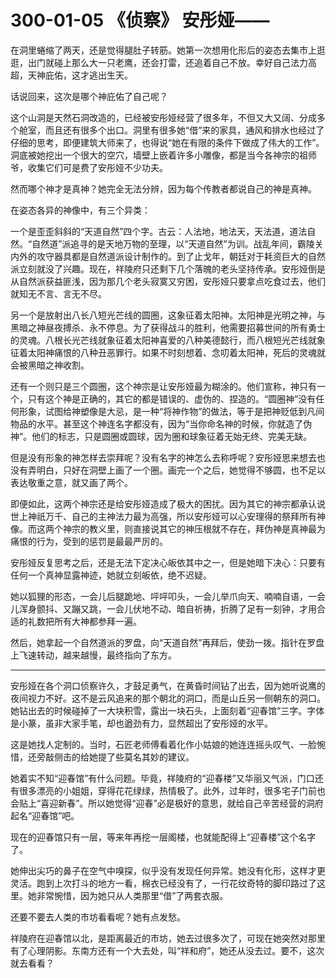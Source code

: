 # 300-01-05 《侦察》 安彤娅——

在洞里蜷缩了两天，还是觉得腿肚子转筋。她第一次想用化形后的姿态去集市上逛逛，出门就碰上那么大一只老鹰，还会打雷，还追着自己不放。幸好自己法力高超，天神庇佑，这才逃出生天。

话说回来，这次是哪个神庇佑了自己呢？

这个山洞是天然石洞改造的，已经被安彤娅经营了很多年，不但又大又阔、分成多个舱室，而且还有很多个出口。洞里有很多她“借”来的家具，通风和排水也经过了仔细的思考，即便建筑大师来了，也得说“她在有限的条件下做成了伟大的工作”。洞底被她挖出一个很大的空穴，墙壁上嵌着许多小雕像，都是当今各神宗的祖师爷，收集它们可是费了安彤娅不少功夫。

然而哪个神才是真神？她完全无法分辨，因为每个传教者都说自己的神是真神。

在姿态各异的神像中，有三个异类：

一个是歪歪斜斜的“天道自然”四个字。古云：人法地，地法天，天法道，道法自然。“自然道”派追寻的是天地万物的至理，以“天道自然”为训。战乱年间，霸陵关内外的攻守器具都是自然道派设计制作的。到了止戈年，朝廷对于耗资巨大的自然派立刻就没了兴趣。现在，祥陵府只还剩下几个落魄的老头坚持传承。安彤娅倒是从自然派获益匪浅，因为那几个老头寂寞又穷困，安彤娅只要拿点吃食过去，他们就知无不言、言无不尽。

另一个是放射出八长八短光芒线的圆圈，这象征着太阳神。太阳神是光明之神，与黑暗之神昼夜搏杀、永不停息。为了获得战斗的胜利，他需要招募世间的所有勇士的灵魂。八根长光芒线就象征着太阳神喜爱的八种美德懿行，而八根短光芒线就象征着太阳神痛恨的八种丑恶罪行。如果不时刻想着、念叨着太阳神，死后的灵魂就会被黑暗之神收割。

还有一个则只是三个圆圈，这个神宗是让安彤娅最为糊涂的。他们宣称，神只有一个，只有这个神是正确的，其它的都是错误的、虚伪的、捏造的。“圆圈神”没有任何形象，试图给神塑像是大忌，是一种“将神作物”的做法，等于是把神贬低到凡间物品的水平。甚至这个神连名字都没有，因为“当你命名神的时候，你就造了伪神”。他们的标志，只是圆圈或圆球，因为圈和球象征着无始无终、完美无缺。

但是没有形象的神怎样去崇拜呢？没有名字的神怎么去称呼呢？安彤娅思来想去也没有弄明白，只好在洞壁上画了一个圈。画完一个之后，她觉得不够圆，也不足以表达敬重之意，就又画了两个。

即便如此，这两个神宗还是给安彤娅造成了极大的困扰。因为其它的神宗都承认说世上神祇万千、自己的主神法力最为高强，所以安彤娅可以心安理得的祭拜所有神像。而这两个神宗的教义里，则直接说其它的神压根就不存在，拜伪神是真神最为痛恨的行为，受到的惩罚是最最严厉的。

安彤娅反复思考之后，还是无法下定决心皈依其中之一，但是她暗下决心：只要有任何一个真神显露神迹，她就立刻皈依，绝不迟疑。

她以狐狸的形态，一会儿后腿跪地、呯呯叩头，一会儿举爪向天、喃喃自语，一会儿浑身颤抖、又蹦又跳，一会儿伏地不动、暗自祈祷，折腾了足有一刻钟，才用合适的礼数把所有大神都参拜一遍。

然后，她拿起一个自然道派的罗盘，向“天道自然”再拜后，使劲一拨。指针在罗盘上飞速转动，越来越慢，最终指向了东方。

***

安彤娅在各个洞口侦察许久，才鼓足勇气，在黄昏时间钻了出去，因为她听说鹰的夜间视力不好。这不是云风追来的那个朝北的洞口，而是山丘另一侧朝东的洞口。她钻出去的时候碰掉了一大块积雪，露出一块石头，上面刻着“迎春馆”三字。字体是小篆，虽非大家手笔，却也遒劲有力，显然超出了安彤娅的水平。

这是她找人定制的。当时，石匠老师傅看着化作小姑娘的她连连摇头叹气、一脸惋惜，还旁敲侧击的给她提了些莫名其妙的建议。

她着实不知“迎春馆”有什么问题。毕竟，祥陵府的“迎春楼”又华丽又气派，门口还有很多漂亮的小姐姐，穿得花花绿绿，热情极了。此外，过年时，很多宅子门前也会贴上“喜迎新春”。所以她觉得“迎春”必是极好的意思，就给自己辛苦经营的洞府起名“迎春馆”吧。

现在的迎春馆只有一层，等来年再挖一层阁楼，也就能配得上“迎春楼”这个名字了。

她伸出尖巧的鼻子在空气中嗅探，似乎没有发现任何异常。她没有化形，这样才更灵活。跑到上次打斗的地方一看，棉衣已经没有了，一行花纹奇特的脚印路过了这里。她非常惋惜，因为她只从人类那里“借”了两套衣服。

还要不要去人类的市坊看看呢？她有点发愁。

祥陵府在迎春馆以北，是距离最近的市坊，她去过很多次了，可现在她突然对那里有了心理阴影。东南方还有一个大去处，叫“祥和府”，她还从没去过。要不，这次就去看看？